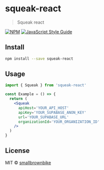 # squeak-react

> Squeak react

[![NPM](https://img.shields.io/npm/v/squeak-react.svg)](https://www.npmjs.com/package/squeak-react) [![JavaScript Style Guide](https://img.shields.io/badge/code_style-standard-brightgreen.svg)](https://standardjs.com)

## Install

```bash
npm install --save squeak-react
```

## Usage

```jsx
import { Squeak } from 'squeak-react'

const Example = () => {
  return (
    <Squeak
      apiHost='YOUR_API_HOST'
      apiKey='YOUR_SUPABASE_ANON_KEY'
      url='YOUR_SUPABASE_URL'
      organizationId='YOUR_ORGANIZATION_ID'
    />
  )
}
```

## License

MIT © [smallbrownbike](https://github.com/smallbrownbike)
